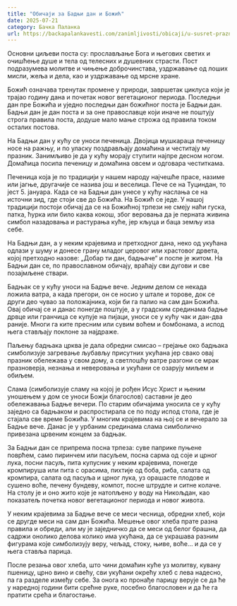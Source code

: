 ```yaml
---
title: "Обичаји за Бадњи дан и Божић"
date: 2025-07-21
category: Бачка Паланка
url: https://backapalankavesti.com/zanimljivosti/obicaji/u-susret-praznicima-pravoslavni-obicaji-za-badnji-dan-i-bozic445w/
---
```


Основни циљеви поста су: прослављање Бога и његових светих и очишћење душе и тела од телесних и душевних страсти. Пост подразумева молитве и чињење доброчинстава, уздржавање од лоших мисли, жеља и дела, као и уздржавање од мрсне хране.

Божић означава тренутак промене у природи, завршетак циклуса који је трајао годину дана и почетак новог вегетационог периода. Последњи дан пре Божића и уједно последњи дан божићног поста је Бадњи дан. Бадњи дан је дан поста и за оне православце који иначе не поштују строга правила поста, додуше мало мање строжа од правила током осталих постова.

На Бадњи дан у кућу се уноси печеница. Двојица мушкараца печеницу носе на ражњу, и по уласку поздрављају домаћина и честитају му празник. Занимљиво је да у кућу морају ступити најпре десном ногом. Домаћица посипа печеницу и домаћина овсем и одговара честиткама.

Печеница која је по традицији у нашем народу најчешће прасе, назиме или јагње, другачије се назива још и веселица. Пече се на Туциндан, то јест 5. јануара. Када се на Бадњи дан унесе у кућу наслања се на источни зид, где стоји све до Божића. На Божић се једе. У нашој традицији постоји обичај да се на Божићној трпези не смеју наћи гуска, патка, ћурка или било каква кокош, због веровања да је перната живина симбол назадовања и растурања куће, јер кљуца и баца земљу иза себе.

На Бадњи дан, а у неким крајевима и претходног дана, неко од укућана одлази у шуму и донесе грану младог церовог или храстовог дрвета, којој претходно назове: „Добар ти дан, бадњаче“ и поспе је житом. На Бадњи дан се, по православном обичају, враћају сви дугови и све позајмљене ствари.

Бадњак се у кућу уноси на Бадње вече. Једним делом се некада ложила ватра, а када прегори, он се носио у штале и торове, док се други део чувао за положајника, који би га палио на сам дан Божића. Овај обичај се и данас понегде поштује, а у градским срединама бадње дрвце или гранчица се купује на пијаци, уноси се у кућу чак и дан-два раније. Многи га ките пресним или сувим воћем и бомбонама, а испод њега стављају поклоне за најдраже.

Паљењу бадњака црква је дала обредни смисао – грејање око бадњака симболизује загревање љубављу присутних укућана јер свако овај празник обележава у свом дому, а светлошћу ватре разгони се мрак празноверја, незнања и неверовања и укућани се озарују миљем и обиљем.

Слама (симболизује сламу на којој је рођен Исус Христ и њеним уношењем у дом се уноси Божји благослов) саставни је део обележавања Бадње вечери. По старим обичајима уносила се у кућу заједно са бадњаком и распростирала се по поду испод стола, где је стајала све време Божића. У многим крајевима на њој се и вечерало за Бадње вече. Данас је у урбаним срединама слама симболично привезана црвеним концем за бадњак.

За Бадњи дан се припрема посна трпеза: суве паприке пуњене поврћем, само пиринчем или пасуљем, посна сарма од соје и црног лука, посни пасуљ, пита купусник у неким крајевима, понегде кромпируша или пита с орасима, пихтије од боба, риба, салата од кромпира, салата од пасуља и црног лука, уз орашасте плодове и сушено воће, печену бундеву, компот, посне штрудле и ситне колаче. На столу је и оно жито које је натопљено у воду на Никољдан, као показатељ почетка новог вегетационог периода и новог живота.

У неким крајевима за Бадње вече се меси чесница, обредни хлеб, који се другде меси на сам дан Божића. Мешење овог хлеба прате разна правила и обреди, али му је заједничко да се меси од белог брашна, да садржи онолико делова колико има укућана, да се украшава разним фигурама које симболизују веру, чељад, стоку, њиве, воће… и да се у њега ставља парица.

После резања овог хлеба, што чини домаћин куће уз молитву, кувану пшеницу, црно вино и свећу, сви укућани окрећу хлеб с лева надесно, па га разделе између себе. За онога ко пронађе парицу верује се да ће у наредној години бити срећне руке, посебно благословен и да ће га пратити срећа и благостање.
